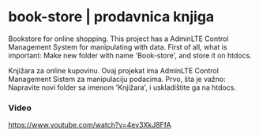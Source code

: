 # book-store | prodavnica knjiga
Bookstore for online shopping. This project has a AdminLTE Control Management System for manipulating with data.
First of all, what is important: Make new folder with name 'Book-store', and store it on htdocs.

Knjižara za online kupovinu. Ovaj projekat ima AdminLTE Control Management Sistem za manipulaciju podacima.
Prvo, šta je važno: Napravite novi folder sa imenom 'Knjižara', i uskladištite ga na htdocs.

### Video

https://www.youtube.com/watch?v=4ev3XkJ8FfA

